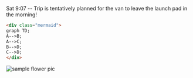 Sat 9:07 -- Trip is tentatively planned for the van to leave the launch pad in the morning!

```html
<div class="mermaid">
graph TD;
A-->B;
A-->C;
B-->D;
C-->D;
</div>
```

![sample flower pic]({{site.url}}/images/15161189-9AEE-4A55-A4A5-AE329B3EDE20.jpeg)

